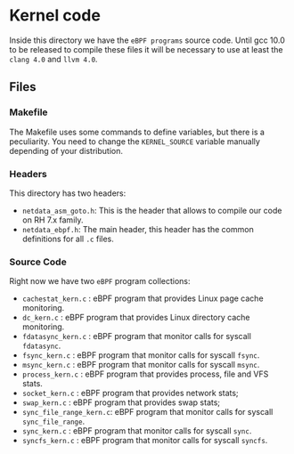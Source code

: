 # Kernel code

Inside this directory we have the `eBPF programs` source code. Until gcc 10.0 to be released to compile
these files it will be necessary to use at least the `clang 4.0` and `llvm 4.0`.

## Files

### Makefile

The Makefile uses some commands to define variables, but there is a peculiarity. You need to change
the `KERNEL_SOURCE` variable manually depending of your distribution.

### Headers

This directory has two headers:

-  `netdata_asm_goto.h`: This is the header that allows to compile our code on RH 7.x family.
-  `netdata_ebpf.h`: The main header, this header has the common definitions for all `.c` files. 

### Source Code

Right now we have two `eBPF` program collections:

-  `cachestat_kern.c`      : eBPF program that provides Linux page cache monitoring.
-  `dc_kern.c`             : eBPF program that provides Linux directory cache monitoring.
-  `fdatasync_kern.c`      : eBPF program that monitor calls for syscall `fdatasync`.
-  `fsync_kern.c`          : eBPF program that monitor calls for syscall `fsync`.
-  `msync_kern.c`          : eBPF program that monitor calls for syscall `msync`.
-  `process_kern.c`        : eBPF program that provides process, file and VFS stats.
-  `socket_kern.c`         : eBPF program that provides network stats;
-  `swap_kern.c`           : eBPF program that provides swap stats;
-  `sync_file_range_kern.c`: eBPF program that monitor calls for syscall `sync_file_range`.
-  `sync_kern.c`           : eBPF program that monitor calls for syscall `sync`.
-  `syncfs_kern.c`         : eBPF program that monitor calls for syscall `syncfs`.
